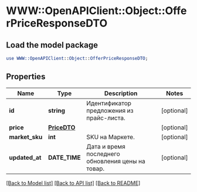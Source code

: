 # WWW::OpenAPIClient::Object::OfferPriceResponseDTO

## Load the model package
```perl
use WWW::OpenAPIClient::Object::OfferPriceResponseDTO;
```

## Properties
Name | Type | Description | Notes
------------ | ------------- | ------------- | -------------
**id** | **string** | Идентификатор предложения из прайс-листа. | [optional] 
**price** | [**PriceDTO**](PriceDTO.md) |  | [optional] 
**market_sku** | **int** | SKU на Маркете. | [optional] 
**updated_at** | **DATE_TIME** | Дата и время последнего обновления цены на товар. | [optional] 

[[Back to Model list]](../README.md#documentation-for-models) [[Back to API list]](../README.md#documentation-for-api-endpoints) [[Back to README]](../README.md)


